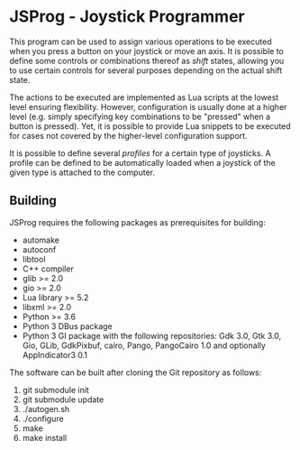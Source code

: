 # JSProg - Joystick Programmer

This program can be used to assign various operations to be executed when
you press a button on your joystick or move an axis. It is possible to
define some controls or combinations thereof as *shift* states, allowing
you to use certain controls for several purposes depending on the actual
shift state.

The actions to be executed are implemented as Lua scripts at the lowest
level ensuring flexibility. However, configuration is usually done at a
higher level (e.g. simply specifying key combinations to be "pressed"
when a button is pressed). Yet, it is possible to provide Lua snippets
to be executed for cases not covered by the higher-level configuration
support.

It is possible to define several *profiles* for a certain type of
joysticks. A profile can be defined to be automatically loaded when
a joystick of the given type is attached to the computer.

## Building

JSProg requires the following packages as prerequisites for building:

* automake
* autoconf
* libtool
* C++ compiler
* glib >= 2.0
* gio >= 2.0
* Lua library >= 5.2
* libxml >= 2.0
* Python >= 3.6
* Python 3 DBus package
* Python 3 GI package with the following repositories: Gdk 3.0, Gtk 3.0, Gio, GLib,
  GdkPixbuf, cairo, Pango, PangoCairo 1.0 and optionally AppIndicator3 0.1

The software can be built after cloning the Git repository as follows:

1. git submodule init
1. git submodule update
1. ./autogen.sh
1. ./configure
1. make
1. make install
